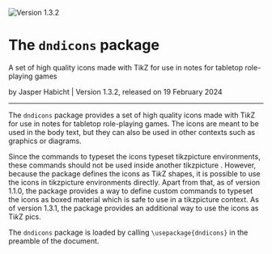 ![Version 1.3.2](https://img.shields.io/badge/version-1.3.2-blue)

# The `dndicons` package

A set of high quality icons made with TikZ for use in notes for tabletop role-playing games

by Jasper Habicht | Version 1.3.2, released on 19 February 2024

---

The `dndicons` package provides a set of high quality icons made with Ti*k*Z for use in notes for
tabletop role-playing games. The icons are meant to be used in the body text, but they can also be
used in other contexts such as graphics or diagrams.

Since the commands to typeset the icons typeset tikzpicture environments, these commands should 
not be used inside another tikzpicture . However, because the package defines the icons as Ti*k*Z 
shapes, it is possible to use the icons in tikzpicture environments directly. Apart from that, as 
of version 1.1.0, the package provides a way to define custom commands to typeset the icons as 
boxed material which is safe to use in a tikzpicture context. As of version 1.3.1, the package 
provides an additional way to use the icons as Ti*k*Z pics.

The `dndicons` package is loaded by calling `\usepackage{dndicons}` in the preamble of the
document.
